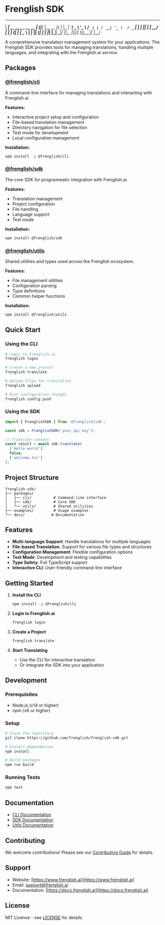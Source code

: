 # Frenglish SDK
  _____                     _ _     _            _ 
 |  ___| __ ___ _ __   __ _| (_)___| |__    __ _(_)
 | |_ | '__/ _ \ '_ \ / _` | | / __| '_ \  / _` | |
 |  _|| | |  __/ | | | (_| | | \__ \ | | || (_| | |
 |_|  |_|  \___|_| |_|\__, |_|_|___/_| |_(_)__,_|_|
                      |___/                        

A comprehensive translation management system for your applications. The Frenglish SDK provides tools for managing translations, handling multiple languages, and integrating with the Frenglish.ai service.

## Packages

### [@frenglish/cli](./packages/cli)
A command-line interface for managing translations and interacting with Frenglish.ai.

**Features:**
- Interactive project setup and configuration
- File-based translation management
- Directory navigation for file selection
- Test mode for development
- Local configuration management

**Installation:**
```bash
npm install -g @frenglish/cli
```

### [@frenglish/sdk](./packages/sdk)
The core SDK for programmatic integration with Frenglish.ai.

**Features:**
- Translation management
- Project configuration
- File handling
- Language support
- Test mode

**Installation:**
```bash
npm install @frenglish/sdk
```

### [@frenglish/utils](./packages/utils)
Shared utilities and types used across the Frenglish ecosystem.

**Features:**
- File management utilities
- Configuration parsing
- Type definitions
- Common helper functions

**Installation:**
```bash
npm install @frenglish/utils
```

## Quick Start

### Using the CLI

```bash
# Login to Frenglish.ai
frenglish login

# Create a new project
frenglish translate

# Upload files for translation
frenglish upload

# Push configuration changes
frenglish config push
```

### Using the SDK

```typescript
import { FrenglishSDK } from '@frenglish/sdk';

const sdk = FrenglishSDK('your_api_key');

// Translate content
const result = await sdk.translate(
  ['Hello world'],
  false,
  ['welcome.txt']
);
```

## Project Structure

```
frenglish-sdk/
├── packages/
│   ├── cli/          # Command-line interface
│   ├── sdk/          # Core SDK
│   └── utils/        # Shared utilities
├── examples/         # Usage examples
└── docs/            # Documentation
```

## Features

- **Multi-language Support**: Handle translations for multiple languages
- **File-based Translation**: Support for various file types and structures
- **Configuration Management**: Flexible configuration options
- **Test Mode**: Development and testing capabilities
- **Type Safety**: Full TypeScript support
- **Interactive CLI**: User-friendly command-line interface

## Getting Started

1. **Install the CLI**
   ```bash
   npm install -g @frenglish/cli
   ```

2. **Login to Frenglish.ai**
   ```bash
   frenglish login
   ```

3. **Create a Project**
   ```bash
   frenglish translate
   ```

4. **Start Translating**
   - Use the CLI for interactive translation
   - Or integrate the SDK into your application

## Development

### Prerequisites
- Node.js (v14 or higher)
- npm (v6 or higher)

### Setup
```bash
# Clone the repository
git clone https://github.com/frenglish/frenglish-sdk.git

# Install dependencies
npm install

# Build packages
npm run build
```

### Running Tests
```bash
npm test
```

## Documentation

- [CLI Documentation](./packages/cli/README.md)
- [SDK Documentation](./packages/sdk/README.md)
- [Utils Documentation](./packages/utils/README.md)

## Contributing

We welcome contributions! Please see our [Contributing Guide](CONTRIBUTING.md) for details.

## Support

- Website: [https://www.frenglish.ai](https://www.frenglish.ai)
- Email: support@frenglish.ai
- Documentation: [https://docs.frenglish.ai](https://docs.frenglish.ai)

## License

MIT License - see [LICENSE](LICENSE) for details
